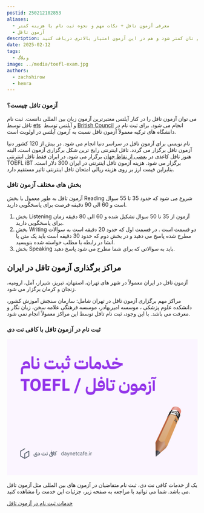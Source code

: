 ```yaml
---
postid: 250212102853
aliases:
  - معرفی آزمون تافل + نکات مهم و نحوه ثبت نام با هزینه کمتر
  - آزمون تافل
description: در این مقاله به معرفی آزمون تافل می پردازیم و نکات مهمی را بیان می کنیم که هم هزینه ثبت نام تان کمتر شود و هم در این آزمون امتیاز بالاتری دریافت کنید.
date: 2025-02-12
tags:
  - وبلاگ
image: ../media/toefl-exam.jpg
authors:
  - zachshirow
  - hemra
---
```


### آزمون تافل چیست؟

می توان آزمون تافل را در کنار آیلتس معتبرترین آزمون زبان بین المللی دانست. ثبت نام تافل توسط [ets](https://ets.org/mytoefl)  و آیلتس توسط [British Council](https://ielts.britishcouncil.org/) انجام می شود. برای ثبت نام در دانشگاه های ترکیه معمولاً آزمون تافل نسبت به آزمون آیلتس در اولویت است. 

نام نویسی برای آزمون تافل در سراسر دنیا انجام می شود. در بیش از 120 کشور دنیا آزمون تافل برگزار می گردد. تافل اینترنتی رایج ترین شکل برگزاری آزمون است. البته هنوز تافل کاغذی در [بعضی از نقاط جهان](https://www.ets.org/toefl/rpdt/register/centers_dates/) برگزار می شود. در ایران فقط تافل اینترنتی TOEFL iBT برگزار می شود. هزینه آزمون تافل اینترنتی در ایران 300 دلار است. بنابراین قیمت ارز بر روی هزینه ریالی امتحان تافل اینترنتی تاثیر مستقیم دارد.

### بخش های مختلف آزمون تافل

آزمون تافل به طور معمول با بخش Reading شروع می شود که حدود 35 تا 55 سوال است و 60 الی 90 دقیقه فرصت برای پاسخگویی دارید.

1. بخش Listening آزمون از 35 تا 50 سوال تشکیل شده و 60 الی 80 دقیقه زمان برای پاسخگویی دارید.
2. بخش Writing دو قسمت است . در قسمت اول که حدود 20 دقیقه است به سوالات مطرح شده پاسخ می دهید و در بخش دوم که حدود 30 دقیقه است باید یک متن یا انشا در رابطه با مطلب خواسته شده بنویسید.
3. بخش Speaking باید به سوالاتی که برای شما مطرح می شود پاسخ دهید.

## مراکز برگذاری آزمون تافل در ایران

آزمون تافل در ایران معمولاً در شهر های تهران، اصفهان، تبریز، شیراز، آمل، ارومیه، زنجان و کرمان برگزار می شود.  

مراکز مهم برگزاری آزمون تافل در تهران شامل: سازمان سنجش آموزش کشور، دانشکده علوم پزشکی ، موسسه امیربهادر، موسسه فرهنگی علامه سخن، زبان نگار و معرفت می باشد. با این وجود، ثبت نام تافل توسط این مراکز معمولاً انجام نمی شود. 

### ثبت نام در آزمون تافل با کافی نت دی

![خدمات ثبت نام در آزمون تافل](../media/toefl-signup.jpg)

یک از خدمات کافی نت دی، ثبت نام متقاضیان در آزمون های بین المللی مثل آزمون تافل می باشد. شما می توانید با مراجعه به صفحه زیر، جزئیات این خدمت را مشاهده کنید. 

[خدمات ثبت نام در آزمون تافل](../services/toefl-signup.md)
